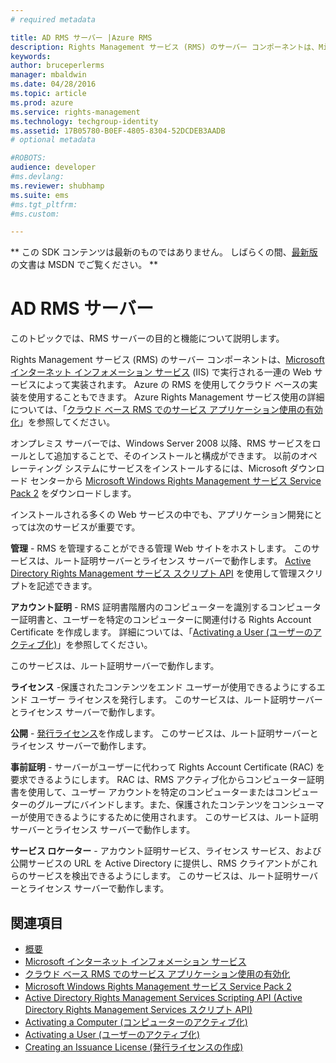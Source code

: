 ```yaml
---
# required metadata

title: AD RMS サーバー |Azure RMS
description: Rights Management サービス (RMS) のサーバー コンポーネントは、Microsoft インターネット インフォメーション サービスで実行される一連の Web サービスによって実装されます。
keywords:
author: bruceperlerms
manager: mbaldwin
ms.date: 04/28/2016
ms.topic: article
ms.prod: azure
ms.service: rights-management
ms.technology: techgroup-identity
ms.assetid: 17B05780-B0EF-4805-8304-52DCDEB3AADB
# optional metadata

#ROBOTS:
audience: developer
#ms.devlang:
ms.reviewer: shubhamp
ms.suite: ems
#ms.tgt_pltfrm:
#ms.custom:

---
```

** この SDK コンテンツは最新のものではありません。 しばらくの間、[最新版](https://msdn.microsoft.com/library/windows/desktop/hh535290(v=vs.85).aspx)の文書は MSDN でご覧ください。 **

# AD RMS サーバー
このトピックでは、RMS サーバーの目的と機能について説明します。

Rights Management サービス (RMS) のサーバー コンポーネントは、[Microsoft インターネット インフォメーション サービス](http://www.iis.net/overview) (IIS) で実行される一連の Web サービスによって実装されます。 Azure の RMS を使用してクラウド ベースの実装を使用することもできます。 Azure Rights Management サービス使用の詳細については、「[クラウド ベース RMS でのサービス アプリケーション使用の有効化](how-to-use-file-api-with-aadrm-cloud.md)」を参照してください。

オンプレミス サーバーでは、Windows Server 2008 以降、RMS サービスをロールとして追加することで、そのインストールと構成ができます。 以前のオペレーティング システムにサービスをインストールするには、Microsoft ダウンロード センターから [Microsoft Windows Rights Management サービス Service Pack 2](http://www.microsoft.com/download/en/details.aspx?id=4909) をダウンロードします。

インストールされる多くの Web サービスの中でも、アプリケーション開発にとっては次のサービスが重要です。

**管理** - RMS を管理することができる管理 Web サイトをホストします。 このサービスは、ルート証明サーバーとライセンス サーバーで動作します。 [Active Directory Rights Management サービス スクリプト API](https://msdn.microsoft.com/library/Bb968797) を使用して管理スクリプトを記述できます。

**アカウント証明** - RMS 証明書階層内のコンピューターを識別するコンピューター証明書と、ユーザーを特定のコンピューターに関連付ける Rights Account Certificate を作成します。 詳細については、「[Activating a User (ユーザーのアクティブ化)](https://msdn.microsoft.com/library/Cc530378)」を参照してください。

このサービスは、ルート証明サーバーで動作します。

**ライセンス** -保護されたコンテンツをエンド ユーザーが使用できるようにするエンド ユーザー ライセンスを発行します。 このサービスは、ルート証明サーバーとライセンス サーバーで動作します。

**公開** - [発行ライセンス](https://msdn.microsoft.com/library/Aa362355)を作成します。 このサービスは、ルート証明サーバーとライセンス サーバーで動作します。

**事前証明** - サーバーがユーザーに代わって Rights Account Certificate (RAC) を要求できるようにします。 RAC は、RMS アクティブ化からコンピューター証明書を使用して、ユーザー アカウントを特定のコンピューターまたはコンピューターのグループにバインドします。また、保護されたコンテンツをコンシューマーが使用できるようにするために使用されます。 このサービスは、ルート証明サーバーとライセンス サーバーで動作します。

**サービス ロケーター** - アカウント証明サービス、ライセンス サービス、および公開サービスの URL を Active Directory に提供し、RMS クライアントがこれらのサービスを検出できるようにします。 このサービスは、ルート証明サーバーとライセンス サーバーで動作します。

 

## 関連項目 ##
* [概要](ad-rms-overview.md)
* [Microsoft インターネット インフォメーション サービス](http://www.iis.net/overview)
* [クラウド ベース RMS でのサービス アプリケーション使用の有効化](how-to-use-file-api-with-aadrm-cloud.md)
* [Microsoft Windows Rights Management サービス Service Pack 2](http://www.microsoft.com/download/en/details.aspx?id=4909)
* [Active Directory Rights Management Services Scripting API (Active Directory Rights Management Services スクリプト API)](https://msdn.microsoft.com/library/Bb968797)
* [Activating a Computer (コンピューターのアクティブ化)](https://msdn.microsoft.com/library/Cc530377)
* [Activating a User (ユーザーのアクティブ化)](https://msdn.microsoft.com/library/Cc530378)
* [Creating an Issuance License (発行ライセンスの作成)](https://msdn.microsoft.com/library/Aa362355)

 

 


<!--HONumber=Jun16_HO1-->


